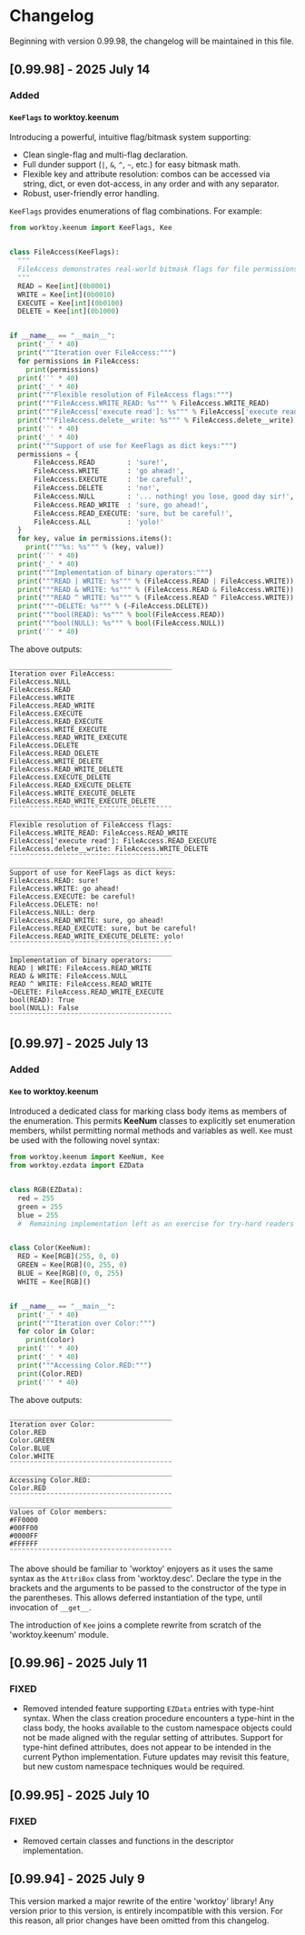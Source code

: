 # Changelog

Beginning with version 0.99.98, the changelog will be maintained in this
file.

## [0.99.98] - 2025 July 14

### Added

#### ```KeeFlags``` to worktoy.keenum

Introducing a powerful, intuitive flag/bitmask system supporting:

- Clean single-flag and multi-flag declaration.
- Full dunder support (`|`, `&`, `^`, `~`, etc.) for easy bitmask math.
- Flexible key and attribute resolution: combos can be accessed via
  string, dict, or even dot-access, in any order and with any separator.
- Robust, user-friendly error handling.

```KeeFlags``` provides enumerations of flag combinations. For example:

```python
from worktoy.keenum import KeeFlags, Kee


class FileAccess(KeeFlags):
  """
  FileAccess demonstrates real-world bitmask flags for file permissions.
  """
  READ = Kee[int](0b0001)
  WRITE = Kee[int](0b0010)
  EXECUTE = Kee[int](0b0100)
  DELETE = Kee[int](0b1000)


if __name__ == "__main__":
  print('_' * 40)
  print("""Iteration over FileAccess:""")
  for permissions in FileAccess:
    print(permissions)
  print('¨' * 40)
  print('_' * 40)
  print("""Flexible resolution of FileAccess flags:""")
  print("""FileAccess.WRITE_READ: %s""" % FileAccess.WRITE_READ)
  print("""FileAccess['execute read']: %s""" % FileAccess['execute read'])
  print("""FileAccess.delete__write: %s""" % FileAccess.delete__write)
  print('¨' * 40)
  print('_' * 40)
  print("""Support of use for KeeFlags as dict keys:""")
  permissions = {
      FileAccess.READ        : 'sure!',
      FileAccess.WRITE       : 'go ahead!',
      FileAccess.EXECUTE     : 'be careful!',
      FileAccess.DELETE      : 'no!',
      FileAccess.NULL        : '... nothing! you lose, good day sir!',
      FileAccess.READ_WRITE  : 'sure, go ahead!',
      FileAccess.READ_EXECUTE: 'sure, but be careful!',
      FileAccess.ALL         : 'yolo!'
  }
  for key, value in permissions.items():
    print("""%s: %s""" % (key, value))
  print('¨' * 40)
  print('_' * 40)
  print("""Implementation of binary operators:""")
  print("""READ | WRITE: %s""" % (FileAccess.READ | FileAccess.WRITE))
  print("""READ & WRITE: %s""" % (FileAccess.READ & FileAccess.WRITE))
  print("""READ ^ WRITE: %s""" % (FileAccess.READ ^ FileAccess.WRITE))
  print("""~DELETE: %s""" % (~FileAccess.DELETE))
  print("""bool(READ): %s""" % bool(FileAccess.READ))
  print("""bool(NULL): %s""" % bool(FileAccess.NULL))
  print('¨' * 40)

```

The above outputs:

```terminaloutput
________________________________________
Iteration over FileAccess:
FileAccess.NULL
FileAccess.READ
FileAccess.WRITE
FileAccess.READ_WRITE
FileAccess.EXECUTE
FileAccess.READ_EXECUTE
FileAccess.WRITE_EXECUTE
FileAccess.READ_WRITE_EXECUTE
FileAccess.DELETE
FileAccess.READ_DELETE
FileAccess.WRITE_DELETE
FileAccess.READ_WRITE_DELETE
FileAccess.EXECUTE_DELETE
FileAccess.READ_EXECUTE_DELETE
FileAccess.WRITE_EXECUTE_DELETE
FileAccess.READ_WRITE_EXECUTE_DELETE
¨¨¨¨¨¨¨¨¨¨¨¨¨¨¨¨¨¨¨¨¨¨¨¨¨¨¨¨¨¨¨¨¨¨¨¨¨¨¨¨
________________________________________
Flexible resolution of FileAccess flags:
FileAccess.WRITE_READ: FileAccess.READ_WRITE
FileAccess['execute read']: FileAccess.READ_EXECUTE
FileAccess.delete__write: FileAccess.WRITE_DELETE
¨¨¨¨¨¨¨¨¨¨¨¨¨¨¨¨¨¨¨¨¨¨¨¨¨¨¨¨¨¨¨¨¨¨¨¨¨¨¨¨
________________________________________
Support of use for KeeFlags as dict keys:
FileAccess.READ: sure!
FileAccess.WRITE: go ahead!
FileAccess.EXECUTE: be careful!
FileAccess.DELETE: no!
FileAccess.NULL: derp
FileAccess.READ_WRITE: sure, go ahead!
FileAccess.READ_EXECUTE: sure, but be careful!
FileAccess.READ_WRITE_EXECUTE_DELETE: yolo!
¨¨¨¨¨¨¨¨¨¨¨¨¨¨¨¨¨¨¨¨¨¨¨¨¨¨¨¨¨¨¨¨¨¨¨¨¨¨¨¨
________________________________________
Implementation of binary operators:
READ | WRITE: FileAccess.READ_WRITE
READ & WRITE: FileAccess.NULL
READ ^ WRITE: FileAccess.READ_WRITE
~DELETE: FileAccess.READ_WRITE_EXECUTE
bool(READ): True
bool(NULL): False
¨¨¨¨¨¨¨¨¨¨¨¨¨¨¨¨¨¨¨¨¨¨¨¨¨¨¨¨¨¨¨¨¨¨¨¨¨¨¨¨
```

## [0.99.97] - 2025 July 13

### Added

#### ```Kee``` to worktoy.keenum

Introduced a dedicated class for marking class body items as
members of the enumeration. This permits **KeeNum** classes to
explicitly set enumeration members, whilst permitting normal methods
and variables as well. ```Kee``` must be used with the following novel
syntax:

```python
from worktoy.keenum import KeeNum, Kee
from worktoy.ezdata import EZData


class RGB(EZData):
  red = 255
  green = 255
  blue = 255
  #  Remaining implementation left as an exercise for try-hard readers


class Color(KeeNum):
  RED = Kee[RGB](255, 0, 0)
  GREEN = Kee[RGB](0, 255, 0)
  BLUE = Kee[RGB](0, 0, 255)
  WHITE = Kee[RGB]()


if __name__ == "__main__":
  print('_' * 40)
  print("""Iteration over Color:""")
  for color in Color:
    print(color)
  print('¨' * 40)
  print('_' * 40)
  print("""Accessing Color.RED:""")
  print(Color.RED)
  print('¨' * 40)
```

The above outputs:

```terminaloutput
________________________________________
Iteration over Color:
Color.RED
Color.GREEN
Color.BLUE
Color.WHITE
¨¨¨¨¨¨¨¨¨¨¨¨¨¨¨¨¨¨¨¨¨¨¨¨¨¨¨¨¨¨¨¨¨¨¨¨¨¨¨¨
________________________________________
Accessing Color.RED:
Color.RED
¨¨¨¨¨¨¨¨¨¨¨¨¨¨¨¨¨¨¨¨¨¨¨¨¨¨¨¨¨¨¨¨¨¨¨¨¨¨¨¨
________________________________________
Values of Color members:
#FF0000
#00FF00
#0000FF
#FFFFFF
¨¨¨¨¨¨¨¨¨¨¨¨¨¨¨¨¨¨¨¨¨¨¨¨¨¨¨¨¨¨¨¨¨¨¨¨¨¨¨¨
```

The above should be familiar to 'worktoy' enjoyers as it uses the same
syntax as the ```AttriBox``` class from 'worktoy.desc'. Declare the type
in the brackets and the arguments to be passed to the constructor of the
type in the parentheses. This allows deferred instantiation of the type,
until invocation of ```__get__```.

The introduction of ```Kee``` joins a complete rewrite from scratch of the
'worktoy.keenum' module.

## [0.99.96] - 2025 July 11

### FIXED

- Removed intended feature supporting ```EZData``` entries with type-hint
  syntax. When the class creation procedure encounters a type-hint in the
  class body, the hooks available to the custom namespace objects could
  not be made aligned with the regular setting of attributes. Support for
  type-hint defined attributes, does not appear to be intended in the
  current Python implementation. Future updates may revisit this feature,
  but new custom namespace techniques would be required.

## [0.99.95] - 2025 July 10

### FIXED

- Removed certain classes and functions in the descriptor implementation.

## [0.99.94] - 2025 July 9

This version marked a major rewrite of the entire 'worktoy' library! Any
version prior to this version, is entirely incompatible with this version.
For this reason, all prior changes have been omitted from this changelog.